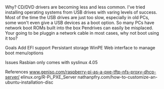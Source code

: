 
Why?
CD/DVD drivers are becoming less and less common. 
I've tried installing operating systems from USB drives with varing levels of success.
Most of the time the USB drives are just too slow, especially in old PCs, some won't even give a USB devices as a boot option.
So many PCs have network boot ROMs built into the box
Pendrives can easily be misplaced.
Your going to be pluggin a network cable in most cases, why not boot using it too?

Goals
Add EFI support
Persistant storage
WinPE
Web interface to manage boot menu/options


Issues
Rasbian only comes with syslinux 4.05

References
www.geniso.com/raspberry-pi-as-a-pxe-tftp-nfs-proxy-dhcp-server/
elinux.org/R-Pi_PXE_Server
nathanpfry.com/how-to-customize-an-ubuntu-installation-disc
